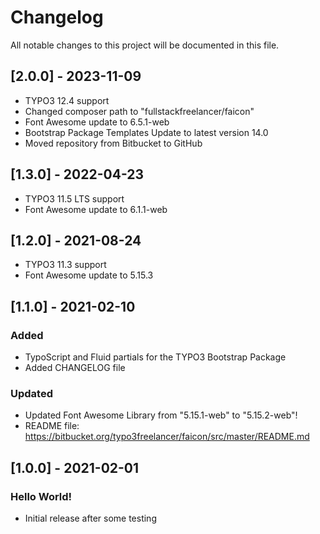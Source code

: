 # Changelog
All notable changes to this project will be documented in this file.

## [2.0.0] - 2023-11-09
- TYPO3 12.4 support
- Changed composer path to "fullstackfreelancer/faicon"
- Font Awesome update to 6.5.1-web
- Bootstrap Package Templates Update to latest version 14.0
- Moved repository from Bitbucket to GitHub

## [1.3.0] - 2022-04-23
- TYPO3 11.5 LTS support
- Font Awesome update to 6.1.1-web

## [1.2.0] - 2021-08-24
- TYPO3 11.3 support
- Font Awesome update to 5.15.3

## [1.1.0] - 2021-02-10

### Added
- TypoScript and Fluid partials for the TYPO3 Bootstrap Package
- Added CHANGELOG file

### Updated
- Updated Font Awesome Library from "5.15.1-web" to "5.15.2-web"!
- README file: https://bitbucket.org/typo3freelancer/faicon/src/master/README.md

## [1.0.0] - 2021-02-01

### Hello World!
- Initial release after some testing
